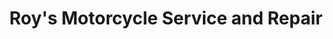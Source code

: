 ---
title: "Roy's Motorcycle Service and Repair"
url: /enville/roys-motorcycle-service-and-repair/
shop: motorcycle
---